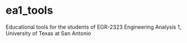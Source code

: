 # ea1_tools
Educational tools for the students of EGR-2323 Engineering Analysis 1, University of Texas at San Antonio
